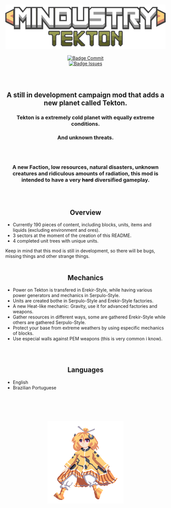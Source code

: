 <div align = center>

<br>

![Logo]
<br> <br>
[![Badge Commit]][Commits] <br>
[![Badge Issues]][Issues] <br>

<br>
<br>

## A still in development campaign mod that adds a new planet called Tekton. <br>

### Tekton is a extremely cold planet with equally extreme conditions. <br>
### And unknown threats.
<br>
<br>

### A new Faction, low resources, natural disasters, unknown creatures and ridiculous amounts of radiation, this mod is intended to have a very <s>hard</s> diversified gameplay. 
<br>
<br>

## Overview
</div>

- Currently 190 pieces of content, including blocks, units, items and liquids (excluding environment and ores).
- 3 sectors at the moment of the creation of this README.
- 4 completed unit trees with unique units.

Keep in mind that this mod is still in development, so there will be bugs, missing things and other strange things.
<br>
<br>

<div align = center>
  
## Mechanics
</div>

- Power on Tekton is transfered in Erekir-Style, while having various power generators and mechanics in Serpulo-Style.
- Units are created bothe in Serpulo-Style and Erekir-Style factories.
- A new Heat-like mechanic: Gravity, use it for advanced factories and weapons.
- Gather resources in different ways, some are gathered Erekir-Style while others are gathered Serpulo-Style.
- Protect your base from extreme weathers by using especific mechanics of blocks.
- Use especial walls against PEM weapons (this is very common i know).
<br>
<br>

<div align = center>

## Languages
</div>

- English
- Brazilian Portuguese
<br>
<br>
<br>
<br>
</div>

<div align = center>
  
![Alpha]
</div>

<!----------------------------------[ Badges ]--------------------------------->

[Badge Commit]: https://img.shields.io/github/last-commit/Thepi14/Tekton?style=for-the-badge&label=Last%20Commit
[Badge Issues]: https://img.shields.io/github/issues/Thepi14/Tekton?style=for-the-badge

<!----------------------------------[ Links ]---------------------------------->
[Logo]: github/logo.png
[Banner]: github/banner.png
[Alpha]: github/alpha-reimu.png
[Commits]: https://github.com/Thepi14/Tekton/commits/main
[Issues]: https://github.com/Thepi14/Tekton/issues
